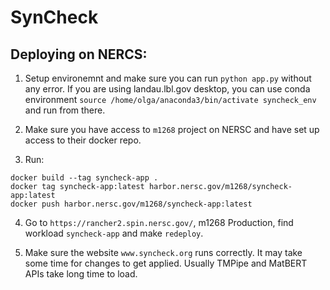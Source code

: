 # SynCheck

## Deploying on NERCS:

1. Setup environemnt and make sure you can run `python app.py` without any error.
If you are using landau.lbl.gov desktop, you can use conda environment 
   `source /home/olga/anaconda3/bin/activate syncheck_env` and run from there.
   
2. Make sure you have access to `m1268` project on NERSC and have set up access to their docker repo.

3. Run:
```buildoutcfg
docker build --tag syncheck-app .
docker tag syncheck-app:latest harbor.nersc.gov/m1268/syncheck-app:latest
docker push harbor.nersc.gov/m1268/syncheck-app:latest
```

4. Go to `https://rancher2.spin.nersc.gov/`, m1268 Production, find workload `syncheck-app` and make `redeploy`. 
   
5. Make sure the website `www.syncheck.org` runs correctly. It may take some time for changes to get applied. Usually TMPipe and MatBERT APIs take long time to load.


